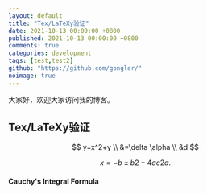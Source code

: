 ```yaml
---
layout: default
title: "Tex/LaTeXy验证"
date: 2021-10-13 00:00:00 +0800
published: 2021-10-13 00:00:00 +0800
comments: true
categories: development
tags: [test,test2]
github: "https://github.com/gongler/"
noimage: true
---
```

大家好，欢迎大家访问我的博客。
<!--more-->

## Tex/LaTeXy验证

$$
y=x^2+y \\
&=\delta \alpha \\
&d
$$

$$
x=−b±b2−4ac2a.
$$



#### Cauchy's Integral Formula

